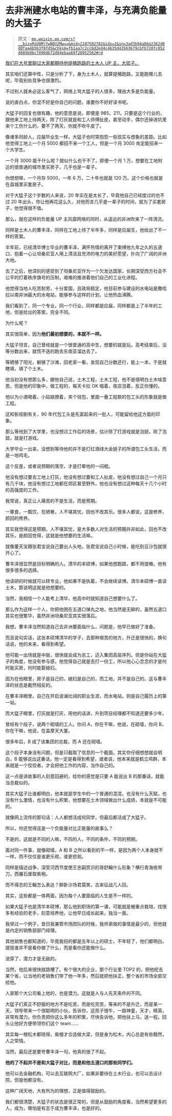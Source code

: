 # 去非洲建水电站的曹丰泽，与充满负能量的大猛子

> 原文：[`mp.weixin.qq.com/s?__biz=MzU0MjYwNDU2Mw==&mid=2247502782&idx=2&sn=3ad3b94a86a2362d0d0faa4b5b3f8fd5&chksm=fb1aa7c2cc6d2ed4c4b35d43563679cbfb720fc852d689b9bc7890db72d04ebaa69f20952562#rd`](http://mp.weixin.qq.com/s?__biz=MzU0MjYwNDU2Mw==&mid=2247502782&idx=2&sn=3ad3b94a86a2362d0d0faa4b5b3f8fd5&chksm=fb1aa7c2cc6d2ed4c4b35d43563679cbfb720fc852d689b9bc7890db72d04ebaa69f20952562#rd)

[我们在大号里聊过大家都期待他提桶跑路的土木人 UP 主，大猛子。](https://mp.weixin.qq.com/s?__biz=MzU0MjYwNDU2Mw==&mid=2247502662&idx=1&sn=16b1a898be7d004226decb330b6f6904&chksm=fb1aa73acc6d2e2c55a8b8ab2b787910387c2d096cf441b0e422f39b9dadec5ffe296e40ae9f&token=29908053&lang=zh_CN&scene=21#wechat_redirect) 

其实咱们还算中性，只是分析了下，身为土木人，就算提桶跑路，又能跑哪儿去呢，毕竟别处竞争也很激烈。

不过别人就未必这么客气了，网络上骂大猛子的人很多，理由大多是负能量。

说的直白点，你混不好是你自己的问题，谁要你不好好读书呢。

大猛子的回复也很有趣，他的意思是说，即便是 985，211，只要是这个行业的，跟他来工地上待两天，除了打灰就是和工人师傅扯皮，甚至动手，偶尔还掉进坑里来个工伤什么的，要不了两天，你就不吹牛皮了。

像诸多同龄人，应届毕业生一样，大猛子也时常抱怨一些现实与想象的差距。比如他觉得工地上一个月 5000 都招不来一个工人，但是一个月 3000 肯定能招来一个大学生。

一个月 3000 能干什么呢？貌似什么也干不了。即便一个月 1 万，想要在工地附近的很普通的城市里买房子，几乎也是一辈子。

你想想嘛，一个月存 5000，一年 6 万，二十年也就是 120 万。这个价格也就是在县城里买套房子。

对于大猛子这个岁数的人来说，20 年实在是太长了，毕竟他自己已经度过的也不过 20 年出头，你让他再花这么久，对他而言几乎是一辈子的时间，就为了买套房子，他觉得很不值。

那么，就在这样的负能量 UP 主风靡网络的同时，从遥远的非洲吹来了一阵清流。

同样是土木人的曹丰泽，同样在工地上待了半年多，同样是应届生，他给出了不一样的答案。

半年前，已经清华博士毕业的曹丰泽，满怀热情的离开了束缚他九年之久的五道口，抱着一心让坦桑尼亚人用上清洁且充沛的电力的美好愿望，扑向了广阔的非洲大地。

去了之后，他深刻的感受到了坦桑尼亚作为一个欠发达国家，长期深受西方社会不公平的打着秩序旗号的压制，艰难的推进着他们自己的工业化进程。

他觉得当地人吃苦耐劳，十分爱国，且政局稳定，他目前参与建设的水电站是撒哈拉以南非洲最大的水电站，能够参与这样的计划，让他热血沸腾。

我们看到了，同一个专业，同一个行业，同样都是应届，同样都是上了半年的工地，但是给出的答案，完全不同。

为什么呢？

其实很简单，因为**他们最初想要的，本就不一样。**

大猛子坦言，自己曾经就是一个很普通的高中生，想要的就是玩。高考结束后，没等分数出来，就慌不迭的跑去东南亚溜达去了。

等晒够了阳光，躺够了沙滩，回老家一看，发现自己分数还行，能上一本，于是就瞎填，填了个土木。

他当初没有想那么多，据他自己说，土木工程，土木工程，他不是很明白土木啥意思，但是他的印象中，做工程的，每天卡拉 OK 唱着，夜店泡着，反正你懂的。

他以为小酒喝着，小姑娘撩着，夹个钱包，里面一叠工程款的包工头的形象就是做工程。

这和影视剧有关，90 年代包工头是先富起来的一批人，可能留给他这方面的印象。

那么等他到了大学里，也没想过工作后的场景，估计除了打游戏就是泡妞，除了泡妞，就是打游戏。

大学毕业一出来，没想到等待他的并不是灯红酒绿大金链子的所谓包工头生活，而是一地鸡毛。

这个反差，或者说预期的落空，才是打晕他的一闷棍。

他没有想过要去工地上打灰，他没有想过要和工人扯皮，他没有想过自己一个月只有几千块，他没有想过工地都在郊区甚至野外，他也没有想过这种每天十几个小时的高强度的工作。

我常说，真正让人痛苦的不是生活，而是预期。

一箪食，一瓢饮，在陋巷，人不堪其忧，回也不改其乐。很多人都说，这是修养，颜回的修养。

其实我觉得这是预期，人不堪其忧，是大多数人对生活的预期并非如此，回也不改其乐，是颜回觉得，这就是他想要的生活嘛。

就像董天宝跟张君宝说自己要出人头地，张君宝说自己小时候，能吃到豆沙包就很开心了。

曹丰泽很显然是目标明确的人。清华的本硕博，如果他想跑路，都不用提桶，他有很多很多的选择。

他读研的时候就可以转专业，他如果不是执着，不会继续读博。清华本硕博一直读土木，那说明这就是他想要的。

当然，我相信一个人能考上清华，他高中时就知道自己想要什么了。

那么作为这样一个人，你把他困在五道口弹丸之地，他当然是无聊的，虽然五道口其实也很繁华，虽然非洲坦桑尼亚其实很落后。

我想，曹丰泽当然知道自己去非洲要面临什么，问题是，他早已做好了准备。

而且说句实话，这张本硕博清华的学子，去那种艰苦的地方，升迁是很快的，换句话说，他的未来，看得到希望。

他可能一出场就是中层，很快就会成为总工，迈入集团高层序列。但是你站在大猛子的角度，他没有参与感，他觉得自己就是去打一份工，所以他心心念念的才是何时能买房，何时能娶媳妇。

因为在他眼里，房子是自己的，媳妇是自己的，而工地，并不是自己的。这与曹丰泽的状态是截然相反的。

在曹丰泽眼里，自己在开启波澜壮阔的职业生涯，而水电站，则是自己履历上的第一站。

而大猛子眼里，打灰就是打灰，用他的话讲，升到项目经理都不知道还要多少年。

曾经有个段子，说两个砌墙的工人。你问 A，你在干嘛，他说，在砌墙，你问 B，你在干嘛，他说，在盖摩天大厦。

很多年后，B 成了该集团的总裁，而 A 还在砌墙。

这个段子本身没有问题，但是只截取了信息的一个截面。其实你仔细想想就会明白，B 能够说出这番话，他一定是看得到希望，或者说，他本来就是鹤立鸡群，本来就是一个佼佼者。才会把他工作的内容，当作自己的。

这一点是讲故事的人刻意回避的，给你的感觉是只要 A 能说出 B 的那番话，就能当总裁似的。

其实大猛子比谁都明白，他本就是学生中的一个普通的混混，也没有什么天赋，也没有什么激情，也没有什么积累，他想要在土木领域做出什么成绩，本就是不可能的。

就像网上流传的那句话：人人都想活成何同学，但最后都活成了大猛子。

所以，你还觉得这是一个负能量对比正能量的故事么？

不是的，这就是不同的人嘛，不同的人，不同的条件，不同的预期。

面对同一件事，就像砌墙，A 和 B 之所以看到的不一样，是因为两个人本身就不一样，而不仅仅是谁更乐观，谁更悲观。

同样是描述战争，深受河西节度使王忠嗣赏识的哥舒翰什么形象？横行青海夜带刀，西屠石堡取紫袍。

而不得志的王翰怎么表达？醉卧沙场君莫笑，古来征战几人回。

其实，这些都是一体两面，因为每个人要面临的人生是不一样的。

如果大猛子也是清华本硕博，那么他到职场的第一课，可能就是被重点栽培，找很多有经验的老手，刻意培养他，让他早日成长起来，独当一面。

我举过一个例子，昔日我兼管市场团队的时候，我师弟做的事情是最少的，但他就是内定的销售部部门经理。

其他销售也都知道的，毕竟我招的都是五年以上的硕士，不年轻了，他们都明白。提拔谁并不是看你做了什么，而是看你还能做什么。

说穿了，潜力才是无敌的。

当然，他后来很快就跳槽了。有个很大的企业，那个行业里 TOP2 的，把他挖去某个省，让当地的老销售们带了他一年多，然后就把他扶正，整个省的市场全部交给他。

人家那个大公司看上他的，也是潜力。这就是人与人先天条件的不同。

大猛子们真正不舒服的地方不是吃苦，而是吃完苦，等来的不是升迁，而是某一天，领导带来一个很聪明的小伙，告诉你，这孩子很牛，一路神童，天才，精英，非常有潜力。你负责把你这么多年的积累，尽快告诉他，把他扶上马，送一程。回头让他好方便带领你们这个 team......

其实每一根松木都晓得，紫檀才合适做大梁，但是身为松木，内心总是有些黯然，人之常情。

当然，最后还是要夸曹丰泽一句，他真的很了不起。

**他的了不起并不是和大猛子对比，而是和他五道口的那些同学们。** 

他可以去金融机构，可以去互联网大厂，如果非要待在土木行业，也可以去设计院，但是他都没有。

这种广阔天地，大有所为的理想，正是值得鼓励的。

我们都很清楚，大猛子的状态是很正常的，但是从鼓励的角度看，当然希望更多的人，成为，哪怕是有志于成为曹丰泽，也是好的。